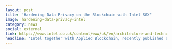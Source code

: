```yaml
---
layout: post
title: 'Hardening Data Privacy on the Blockchain with Intel SGX'
image: hardening-data-privacy-intel
category: news
social: external
link: https://www.intel.co.uk/content/www/uk/en/architecture-and-technology/software-guard-extensions/applied-blockchain-sgx-story.html
headline: 'Intel together with Applied Blockchain, recently published an article about SilentData and how we’re enabling Web3 applications to be integrated with Web2 data sources to harden data privacy on the blockchain.'
---
```

